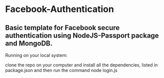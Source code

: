 # Facebook-Authentication

## Basic template for Facebook secure authentication using NodeJS-Passport package and MongoDB. 

Running on your local system:

clone the repo on your computer and install all the dependencies, listed in package.json
and then run the command node login.js
